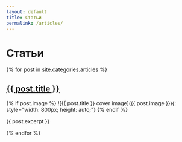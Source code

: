 ```yaml
---
layout: default
title: Статьи
permalink: /articles/
---
```


<h1>Статьи</h1>
{% for post in site.categories.articles %}
  <h2><a href="{{ post.url }}">{{ post.title }}</a></h2>
{% if post.image %}
  ![{{ post.title }} cover image]({{ post.image }}){: style="width: 800px; height: auto;"}
{% endif %}
  <p>{{ post.excerpt }}</p>
{% endfor %}

